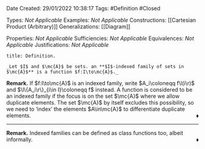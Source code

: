 <br />
<br />

Date Created: 29/01/2022 10:38:17
Tags: #Definition #Closed 

Types: _Not Applicable_
Examples: _Not Applicable_
Constructions: [[Cartesian Product (Arbitrary)]]
Generalizations: [[Diagram]]

Properties: _Not Applicable_
Sufficiencies: _Not Applicable_
Equivalences: _Not Applicable_
Justifications: _Not Applicable_

``` ad-Definition
title: Definition.

_Let $I$ and $\mc{A}$ be sets. an **$I$-indexed family of sets in $\mc{A}$** is a function $f:I\to\mc{A}$._

```

**Remark.** If $f:I\to\mc{A}$ is an indexed family, write $A_i\coloneqq f\l(i\r)$ and $\l\{A_i\r\}_{i\in I}\coloneqq f$ instead. A function is considered to be an indexed family if the focus is on the set $\mc{A}$ where we allow duplicate elements. The set $\mc{A}$ by itself excludes this possibility, so we need to $\textrm{`}$index$\textrm{'}$ the elements $A\in\mc{A}$ to differentiate duplicate elements.<span style="float:right;">$\blacklozenge$</span>

---

**Remark.** Indexed families can be defined as class functions too, albeit informally.<span style="float:right;">$\blacklozenge$</span>
